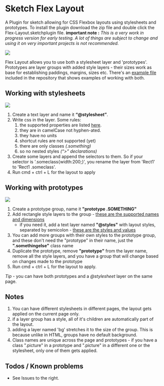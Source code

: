 # Sketch Flex Layout
A Plugin for sketch allowing for CSS Flexbox layouts using stylesheets and prototypes. To install the plugin download the zip file and double click the Flex-Layout.sketchplugin file. **important note :** *This is a very work in progress version for early testing. A lot of things are subject to change and using it on very important projects is not recommended.*

![](http://i.imgur.com/Z5A8Hqo.png)

Flex Layout allows you to use both a stylesheet layer and 'prototypes'. Prototypes are layer groups with added style layers - their sizes work as base for establishing paddings, margins, sizes etc. There's an [example file](https://github.com/hrescak/Sketch-Flex-Layout/raw/master/ExampleFile.sketch) included in the repository that shows examples of working with both.

## Working with stylesheets

![](http://i.imgur.com/2FcoADp.png)

1. Create a text layer and name it **“@stylesheet”**.
2. Write css in the layer. Some rules:
	1. the supported properties are listed [here](https://github.com/facebook/css-layout).
	2. they are in camelCase not hyphen-ated.
	3. they have no units
	4. shortcut rules are not supported (yet)
	5. there are only classes *(.something)*
	6. so no nested styles *(“\>” declarations)*
3. Create some layers and append the selectors to them. So if your selector is '.someclass{width:200;}', you rename the layer from 'Rect1' to 'Rect1 .someclass'.
4. Run cmd + ctrl + L for the layout to apply

## Working with prototypes

![](http://i.imgur.com/Y86vIYJ.png)

1. Create a prototype group, name it **"prototype .SOMETHING"**
2. Add rectangle style layers to the group - [these are the supported names and dimensions](http://i.imgur.com/IguIeFI.png)
	- if you need it, add a text layer named **"@styles"** with layout styles, separated by semicolon - [these are the styles and values](http://i.imgur.com/oseZ1Dr.png)
3. You can add more groups with their own styles to the prototype group, and these don't need the "prototype" in their name, just the **".somethingelse"** class name
4. Duplicate the prototype, remove **"prototype"** from the layer name, remove all the style layers, and you have a group that will change based on changes made to the prototype
5. Run cmd + ctrl + L for the layout to apply.

*Tip* - you can have both prototypes and a *@stylesheet* layer on the same page.

## Notes

1. You can have different stylesheets in different pages, the layout gets applied on the current page only.
2. if a layer group has a style, all of it's children are automatically part of the layout.
3. adding a layer named 'bg' stretches it to the size of the group. This is because unlike in HTML, groups have no default background.
4. Class names are unique across the page and prototypes - if you have a class ".picture" in a prototype and ".picture" in a different one or the stylesheet, only one of them gets applied.

## Todos / Known problems

- See Issues to the right.
